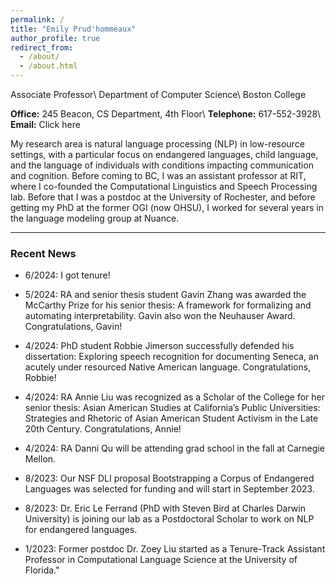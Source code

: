 ```yaml
---
permalink: /
title: "Emily Prud'hommeaux"
author_profile: true
redirect_from: 
  - /about/
  - /about.html
---
```


Associate Professor\\
Department of Computer Science\\
Boston College

**Office:** 245 Beacon, CS Department, 4th Floor\\
**Telephone:** 617-552-3928\\
**Email:** Click here

My research area is natural language processing (NLP) in low-resource settings, with a particular focus on endangered languages, child language, and the language of individuals with conditions impacting communication and cognition. Before coming to BC, I was an assistant professor at RIT, where I co-founded the Computational Linguistics and Speech Processing lab. Before that I was a postdoc at the University of Rochester, and before getting my PhD at the former OGI (now OHSU), I worked for several years in the language modeling group at Nuance.

---

### Recent News

* 6/2024: I got tenure!

* 5/2024: RA and senior thesis student Gavin Zhang was awarded the McCarthy Prize for his senior thesis: A framework for formalizing and automating interpretability. Gavin also won the Neuhauser Award. Congratulations, Gavin!

* 4/2024: PhD student Robbie Jimerson successfully defended his dissertation: Exploring speech recognition for documenting Seneca, an acutely under resourced Native American language. Congratulations, Robbie!

* 4/2024: RA Annie Liu was recognized as a Scholar of the College for her senior thesis: Asian American Studies at California’s Public Universities: Strategies and Rhetoric of Asian American Student Activism in the Late 20th Century. Congratulations, Annie!

* 4/2024: RA Danni Qu will be attending grad school in the fall at Carnegie Mellon.

* 8/2023: Our NSF DLI proposal Bootstrapping a Corpus of Endangered Languages was selected for funding and will start in September 2023.

* 8/2023: Dr. Eric Le Ferrand (PhD with Steven Bird at Charles Darwin University) is joining our lab as a Postdoctoral Scholar to work on NLP for endangered languages.

* 1/2023: Former postdoc Dr. Zoey Liu started as a Tenure-Track Assistant Professor in Computational Language Science at the University of Florida."


